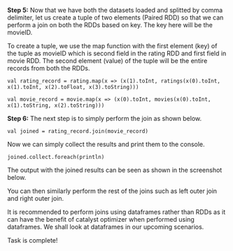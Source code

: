 

**Step 5:** Now that we have both the datasets loaded and splitted by comma delimiter, let us create a tuple of two elements (Paired RDD) so that we can perform a join on both the RDDs based on key. The key here will be the movieID.

To create a tuple, we use the map function with the first element (key) of the tuple as movieID which is second field in the rating RDD and first field in movie RDD. The second element (value) of the tuple will be the entire records from both the RDDs.

```
val rating_record = rating.map(x => (x(1).toInt, ratings(x(0).toInt, x(1).toInt, x(2).toFloat, x(3).toString)))

val movie_record = movie.map(x => (x(0).toInt, movies(x(0).toInt, x(1).toString, x(2).toString)))
```

**Step 6:** The next step is to simply perform the join as shown below.

```
val joined = rating_record.join(movie_record)
```

Now we can simply collect the results and print them to the console.

```
joined.collect.foreach(println)
```

The output with the joined results can be seen as shown in the screenshot below.

You can then similarly perform the rest of the joins such as left outer join and right outer join.

It is recommended to perform joins using dataframes rather than RDDs as it can have the benefit of catalyst optimizer when performed using dataframes. We shall look at dataframes in our upcoming scenarios.

Task is complete!

